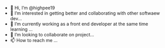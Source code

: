 - 👋 Hi, I’m @highpee19
- 👀 I’m interested in getting better and collaborating with other softwaew dev...
- 🌱 I’m currently working as a front end developer at the same time learning ...
- 💞️ I’m looking to collaborate on project...
- 📫 How to reach me ...

<!---
highpee19/highpee19 is a ✨ special ✨ repository because its `README.md` (this file) appears on your GitHub profile.
You can click the Preview link to take a look at your changes.
--->
